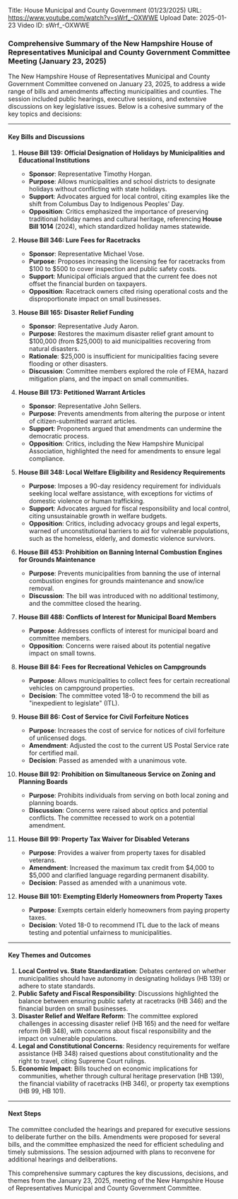 Title: House Municipal and County Government (01/23/2025)
URL: https://www.youtube.com/watch?v=sWrf_-OXWWE
Upload Date: 2025-01-23
Video ID: sWrf_-OXWWE

### Comprehensive Summary of the New Hampshire House of Representatives Municipal and County Government Committee Meeting (January 23, 2025)

The New Hampshire House of Representatives Municipal and County Government Committee convened on January 23, 2025, to address a wide range of bills and amendments affecting municipalities and counties. The session included public hearings, executive sessions, and extensive discussions on key legislative issues. Below is a cohesive summary of the key topics and decisions:

---

#### **Key Bills and Discussions**

1. **House Bill 139: Official Designation of Holidays by Municipalities and Educational Institutions**  
   - **Sponsor**: Representative Timothy Horgan.  
   - **Purpose**: Allows municipalities and school districts to designate holidays without conflicting with state holidays.  
   - **Support**: Advocates argued for local control, citing examples like the shift from Columbus Day to Indigenous Peoples' Day.  
   - **Opposition**: Critics emphasized the importance of preserving traditional holiday names and cultural heritage, referencing **House Bill 1014** (2024), which standardized holiday names statewide.  

2. **House Bill 346: Lure Fees for Racetracks**  
   - **Sponsor**: Representative Michael Vose.  
   - **Purpose**: Proposes increasing the licensing fee for racetracks from $100 to $500 to cover inspection and public safety costs.  
   - **Support**: Municipal officials argued that the current fee does not offset the financial burden on taxpayers.  
   - **Opposition**: Racetrack owners cited rising operational costs and the disproportionate impact on small businesses.  

3. **House Bill 165: Disaster Relief Funding**  
   - **Sponsor**: Representative Judy Aaron.  
   - **Purpose**: Restores the maximum disaster relief grant amount to $100,000 (from $25,000) to aid municipalities recovering from natural disasters.  
   - **Rationale**: $25,000 is insufficient for municipalities facing severe flooding or other disasters.  
   - **Discussion**: Committee members explored the role of FEMA, hazard mitigation plans, and the impact on small communities.  

4. **House Bill 173: Petitioned Warrant Articles**  
   - **Sponsor**: Representative John Sellers.  
   - **Purpose**: Prevents amendments from altering the purpose or intent of citizen-submitted warrant articles.  
   - **Support**: Proponents argued that amendments can undermine the democratic process.  
   - **Opposition**: Critics, including the New Hampshire Municipal Association, highlighted the need for amendments to ensure legal compliance.  

5. **House Bill 348: Local Welfare Eligibility and Residency Requirements**  
   - **Purpose**: Imposes a 90-day residency requirement for individuals seeking local welfare assistance, with exceptions for victims of domestic violence or human trafficking.  
   - **Support**: Advocates argued for fiscal responsibility and local control, citing unsustainable growth in welfare budgets.  
   - **Opposition**: Critics, including advocacy groups and legal experts, warned of unconstitutional barriers to aid for vulnerable populations, such as the homeless, elderly, and domestic violence survivors.  

6. **House Bill 453: Prohibition on Banning Internal Combustion Engines for Grounds Maintenance**  
   - **Purpose**: Prevents municipalities from banning the use of internal combustion engines for grounds maintenance and snow/ice removal.  
   - **Discussion**: The bill was introduced with no additional testimony, and the committee closed the hearing.  

7. **House Bill 488: Conflicts of Interest for Municipal Board Members**  
   - **Purpose**: Addresses conflicts of interest for municipal board and committee members.  
   - **Opposition**: Concerns were raised about its potential negative impact on small towns.  

8. **House Bill 84: Fees for Recreational Vehicles on Campgrounds**  
   - **Purpose**: Allows municipalities to collect fees for certain recreational vehicles on campground properties.  
   - **Decision**: The committee voted 18-0 to recommend the bill as "inexpedient to legislate" (ITL).  

9. **House Bill 86: Cost of Service for Civil Forfeiture Notices**  
   - **Purpose**: Increases the cost of service for notices of civil forfeiture of unlicensed dogs.  
   - **Amendment**: Adjusted the cost to the current US Postal Service rate for certified mail.  
   - **Decision**: Passed as amended with a unanimous vote.  

10. **House Bill 92: Prohibition on Simultaneous Service on Zoning and Planning Boards**  
    - **Purpose**: Prohibits individuals from serving on both local zoning and planning boards.  
    - **Discussion**: Concerns were raised about optics and potential conflicts. The committee recessed to work on a potential amendment.  

11. **House Bill 99: Property Tax Waiver for Disabled Veterans**  
    - **Purpose**: Provides a waiver from property taxes for disabled veterans.  
    - **Amendment**: Increased the maximum tax credit from $4,000 to $5,000 and clarified language regarding permanent disability.  
    - **Decision**: Passed as amended with a unanimous vote.  

12. **House Bill 101: Exempting Elderly Homeowners from Property Taxes**  
    - **Purpose**: Exempts certain elderly homeowners from paying property taxes.  
    - **Decision**: Voted 18-0 to recommend ITL due to the lack of means testing and potential unfairness to municipalities.  

---

#### **Key Themes and Outcomes**

1. **Local Control vs. State Standardization**: Debates centered on whether municipalities should have autonomy in designating holidays (HB 139) or adhere to state standards.  
2. **Public Safety and Fiscal Responsibility**: Discussions highlighted the balance between ensuring public safety at racetracks (HB 346) and the financial burden on small businesses.  
3. **Disaster Relief and Welfare Reform**: The committee explored challenges in accessing disaster relief (HB 165) and the need for welfare reform (HB 348), with concerns about fiscal responsibility and the impact on vulnerable populations.  
4. **Legal and Constitutional Concerns**: Residency requirements for welfare assistance (HB 348) raised questions about constitutionality and the right to travel, citing Supreme Court rulings.  
5. **Economic Impact**: Bills touched on economic implications for communities, whether through cultural heritage preservation (HB 139), the financial viability of racetracks (HB 346), or property tax exemptions (HB 99, HB 101).  

---

#### **Next Steps**

The committee concluded the hearings and prepared for executive sessions to deliberate further on the bills. Amendments were proposed for several bills, and the committee emphasized the need for efficient scheduling and timely submissions. The session adjourned with plans to reconvene for additional hearings and deliberations.  

This comprehensive summary captures the key discussions, decisions, and themes from the January 23, 2025, meeting of the New Hampshire House of Representatives Municipal and County Government Committee.